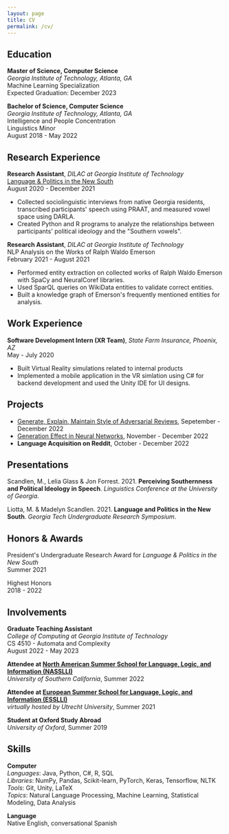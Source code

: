 ```yaml
---
layout: page
title: CV
permalink: /cv/
---
```


## Education

**Master of Science, Computer Science** <br>
_Georgia Institute of Technology, Atlanta, GA_<br>
Machine Learning Specialization<br>
Expected Graduation: December 2023 <br>

**Bachelor of Science, Computer Science** <br>
_Georgia Institute of Technology, Atlanta, GA_<br>
Intelligence and People Concentration<br>
Linguistics Minor<br>
August 2018 - May 2022 <br>

## Research Experience

**Research Assistant**, _DILAC at Georgia Institute of Technology_ <br>
[Language & Politics in the New South](https://dilac.iac.gatech.edu/node/69) <br>
August 2020 - December 2021 <br>
- Collected sociolinguistic interviews from native Georgia residents, transcribed participants' speech using PRAAT, and measured vowel space using DARLA.
- Created Python and R programs to analyze the relationships between participants' political ideology and the "Southern vowels".

**Research Assistant**, _DILAC at Georgia Institute of Technology_ <br>
NLP Analysis on the Works of Ralph Waldo Emerson <br>
February 2021 - August 2021 <br>
- Performed entity extraction on collected works of Ralph Waldo Emerson with SpaCy and NeuralCoref libraries.
- Used SparQL queries on WikiData entities to validate correct entities.
- Built a knowledge graph of Emerson's frequently mentioned entities for analysis.

## Work Experience

**Software Development Intern (XR Team)**, _State Farm Insurance, Phoenix, AZ_<br>
May - July 2020 <br>
- Built Virtual Reality simulations related to internal products
- Implemented a mobile application in the VR simlation using C# for backend development and used the Unity IDE for UI designs.

## Projects

- [Generate, Explain, Maintain Style of Adversarial Reviews](https://mscandlen.github.io/mscandlen/GEMS/), Sepetember - December 2022 <br>
- [Generation Effect in Neural Networks](https://mscandlen.github.io/mscandlen/Generation-Effect/), November - December 2022 <br>
- **Language Acquisition on Reddit**, October - December 2022 <br>

## Presentations

Scandlen, M., Lelia Glass & Jon Forrest. 2021. **Perceiving Southernness and Political Ideology in Speech**. _Linguistics Conference at the University of Georgia_. <br>

Liotta, M. & Madelyn Scandlen. 2021. **Language and Politics in the New South**. _Georgia Tech Undergraduate Research Symposium_. <br>

## Honors & Awards

President's Undergraduate Research Award for _Language & Politics in the New South_ <br>
Summer 2021 <br>

Highest Honors <br>
2018 - 2022 <br>

## Involvements

**Graduate Teaching Assistant** <br>
_College of Computing at Georgia Institute of Technology_ <br>
CS 4510 - Automata and Complexity <br>
August 2022 - May 2023 <br>

**Attendee at [North American Summer School for Language, Logic, and Information (NASSLLI)](https://ml-la.github.io/nasslli2022/)** <br>
_University of Southern California_, Summer 2022 <br>

**Attendee at [European Summer School for Language, Logic, and Information (ESSLLI)](https://esslli2021.unibz.it/)** <br>
_virtually hosted by Utrecht University_, Summer 2021 <br>

**Student at Oxford Study Abroad** <br>
_University of Oxford_, Summer 2019 <br>

## Skills

**Computer** <br>
_Languages_: Java, Python, C#, R, SQL <br>
_Libraries_: NumPy, Pandas, Scikit-learn, PyTorch, Keras, Tensorflow, NLTK <br> 
_Tools_: Git, Unity, LaTeX <br>
_Topics_: Natural Language Processing, Machine Learning, Statistical Modeling, Data Analysis <br>

**Language** <br>
Native English, conversational Spanish <br>
